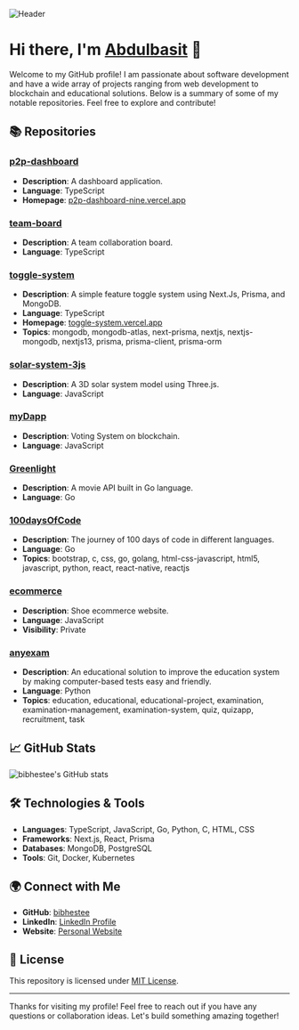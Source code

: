 ![Header](https://avatars.githubusercontent.com/u/80622379?v=4)

# Hi there, I'm [Abdulbasit](https://github.com/bibhestee) 👋

Welcome to my GitHub profile! I am passionate about software development and have a wide array of projects ranging from web development to blockchain and educational solutions. Below is a summary of some of my notable repositories. Feel free to explore and contribute!

## 📚 Repositories

### [p2p-dashboard](https://github.com/bibhestee/p2p-dashboard)
- **Description**: A dashboard application.
- **Language**: TypeScript
- **Homepage**: [p2p-dashboard-nine.vercel.app](https://p2p-dashboard-nine.vercel.app)
  
### [team-board](https://github.com/bibhestee/team-board)
- **Description**: A team collaboration board.
- **Language**: TypeScript


### [toggle-system](https://github.com/bibhestee/toggle-system)
- **Description**: A simple feature toggle system using Next.Js, Prisma, and MongoDB.
- **Language**: TypeScript
- **Homepage**: [toggle-system.vercel.app](https://toggle-system.vercel.app)
- **Topics**: mongodb, mongodb-atlas, next-prisma, nextjs, nextjs-mongodb, nextjs13, prisma, prisma-client, prisma-orm
  

### [solar-system-3js](https://github.com/bibhestee/solar-system-3js)
- **Description**: A 3D solar system model using Three.js.
- **Language**: JavaScript
  

### [myDapp](https://github.com/bibhestee/myDapp)
- **Description**: Voting System on blockchain.
- **Language**: JavaScript
  

### [Greenlight](https://github.com/bibhestee/Greenlight)
- **Description**: A movie API built in Go language.
- **Language**: Go
  

### [100daysOfCode](https://github.com/bibhestee/100daysOfCode)
- **Description**: The journey of 100 days of code in different languages.
- **Language**: Go
- **Topics**: bootstrap, c, css, go, golang, html-css-javascript, html5, javascript, python, react, react-native, reactjs
  

### [ecommerce](https://github.com/bibhestee/ecommerce)
- **Description**: Shoe ecommerce website.
- **Language**: JavaScript
- **Visibility**: Private
  

### [anyexam](https://github.com/bibhestee/anyexam)
- **Description**: An educational solution to improve the education system by making computer-based tests easy and friendly.
- **Language**: Python
- **Topics**: education, educational, educational-project, examination, examination-management, examination-system, quiz, quizapp, recruitment, task
  

## 📈 GitHub Stats

![bibhestee's GitHub stats](https://github-readme-stats.vercel.app/api?username=bibhestee&show_icons=true&theme=radical)

## 🛠️ Technologies & Tools

- **Languages**: TypeScript, JavaScript, Go, Python, C, HTML, CSS
- **Frameworks**: Next.js, React, Prisma
- **Databases**: MongoDB, PostgreSQL
- **Tools**: Git, Docker, Kubernetes

## 🌍 Connect with Me

- **GitHub**: [bibhestee](https://github.com/bibhestee)
- **LinkedIn**: [LinkedIn Profile](https://www.linkedin.com/in/bibhestee)
- **Website**: [Personal Website](https://bibhestee.dev)

## 📝 License

This repository is licensed under [MIT License](LICENSE).

---

Thanks for visiting my profile! Feel free to reach out if you have any questions or collaboration ideas. Let's build something amazing together!
